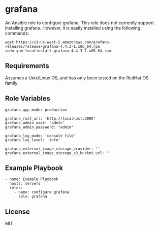 grafana
=======

An Ansible role to configure grafana.  This role does not currently support installing grafana.  However,
it is easily installed using the following commands:
     
    wget https://s3-us-west-2.amazonaws.com/grafana-releases/release/grafana-4.4.3-1.x86_64.rpm 
    sudo yum localinstall grafana-4.4.3-1.x86_64.rpm

Requirements
------------

Assumes a Unix/Linux OS, and has only been tested on the RedHat OS family

Role Variables
--------------

    grafana_app_mode: production
    
    grafana_root_url: 'http://localhost:3000'
    grafana_admin_user: "admin"
    grafana_admin_password: "admin"
    
    grafana_log_mode: 'console file'
    grafana_log_level: 'info'
    
    grafana_external_image_storage_provider: ''
    grafana_external_image_storage_s3_bucket_url: ''

Example Playbook
----------------

    - name: Example Playbook
      hosts: servers
      roles:
        - name: configure grafana
          role: grafana

License
-------

MIT
